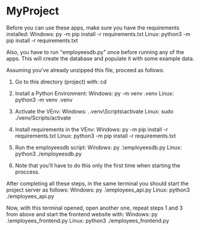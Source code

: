 # MyProject
Before you can use these apps, make sure you have the requirements installed:
Windows: py -m pip install -r requirements.txt
Linux: python3 -m pip install -r requirements.txt

Also, you have to run "employeesdb.py" once before running any of the apps. This will create the database and populate it with some example data.

Assuming you've already unzipped this file, proceed as follows:
1. Go to this directory (project) with: cd <path-to-directory>
2. Install a Python Environment:
    Windows: py -m venv .venv
    Linux: python3 -m venv .venv
3. Activate the VEnv:
    Windows: .\.venv\Scripts\activate
    Linux: sudo ./venv/Scripts/activate
4. Install requirements in the VEnv:
    Windows: py -m pip install -r requirements.txt
    Linux: python3 -m pip install -r requirements.txt
5. Run the employeesdb script:
    Windows: py .\employeesdb.py
    Linux: python3 ./employeesdb.py

6. Note that you'll have to do this only the first time when starting the proccess.

After completing all these steps, in the same terminal you should start the project server as follows:
    Windows: py .\employees_api.py
    Linux: python3 ./employees_api.py

Now, with this terminal opened, open another one, repeat steps 1 and 3 from above and start the frontend website with:
    Windows: py .\employees_frontend.py
    Linux: python3 ./employees_frontend.py
